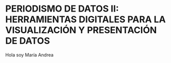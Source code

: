 # PERIODISMO DE DATOS II: HERRAMIENTAS DIGITALES PARA LA VISUALIZACIÓN Y PRESENTACIÓN DE DATOS

Hola soy María Andrea 
